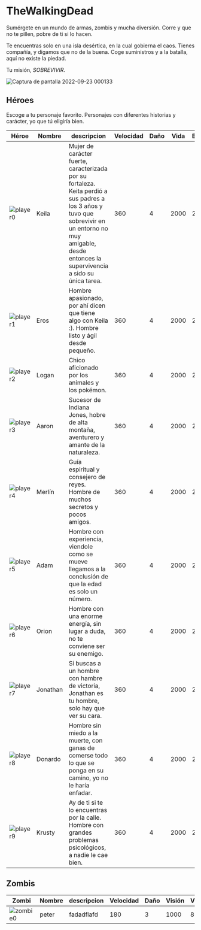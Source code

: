 # TheWalkingDead
Sumérgete en un mundo de armas, zombis y mucha diversión. Corre y que no te pillen, pobre de ti si lo hacen.

Te encuentras solo en una isla desértica, en la cual gobierna el caos. Tienes compañía, y digamos que no de la buena. Coge suministros y a la batalla, aquí no existe la piedad.

Tu misión, *SOBREVIVIR*.

![Captura de pantalla 2022-09-23 000133](https://user-images.githubusercontent.com/113897176/192133454-bcbcbae5-91c5-45f5-9d48-ff057690778b.png)

## Héroes

Escoge a tu personaje favorito. Personajes con diferentes historias y carácter, yo que tú eligiría bien.

| Héroe | Nombre | descripcion | Velocidad | Daño | Vida | Escudo |
|--------|-------|-------------|---|---|---|---|
| ![player0](https://user-images.githubusercontent.com/113897176/192133931-e4ba715a-5f59-42b3-a0d7-59e89b47210a.png) | Keila | Mujer de carácter fuerte, caracterizada por su fortaleza. Keita perdió a sus padres a los 3 años y tuvo que sobrevivir en un entorno no muy amigable, desde entonces la supervivencia a sido su única tarea. | 360 | 4 | 2000 | 2000 |
| ![player1](https://user-images.githubusercontent.com/113897176/192134090-c50b3426-897c-4a63-b5ce-3c09afe6485c.png) | Eros | Hombre apasionado, por ahí dicen que tiene algo con Keila :). Hombre listo y ágil desde pequeño. | 360 | 4 | 2000 | 2000 |
| ![player2](https://user-images.githubusercontent.com/113897176/192134221-c6dd9d32-3674-45f4-a8e6-62077ce2ca00.png) | Logan | Chico aficionado por los animales y los pokémon. | 360 | 4 | 2000 | 2000 |
| ![player3](https://user-images.githubusercontent.com/113897176/192134296-c90f875e-f709-4f63-9ea1-f8fb0ab8f1bb.png) | Aaron | Sucesor de Indiana Jones, hobre de alta montaña, aventurero y amante de la naturaleza. | 360 | 4 | 2000 | 2000 |
| ![player4](https://user-images.githubusercontent.com/113897176/192134382-96ec9620-611e-46cc-9035-fa9087fa9afb.png) | Merlín | Guía espiritual y consejero de reyes. Hombre de muchos secretos y pocos amigos. | 360 | 4 | 2000 | 2000 |
| ![player5](https://user-images.githubusercontent.com/113897176/192134461-93a2562c-45e3-4901-8e9d-67d0cb7f960c.png) | Adam | Hombre con experiencia, viendole como se mueve llegamos a la conclusión de que la edad es solo un número. | 360 | 4 | 2000 | 2000 |
| ![player6](https://user-images.githubusercontent.com/113897176/192134559-6ab63308-8f8f-4370-a4b6-38e03e3d8ecd.png) | Orion | Hombre con una enorme energía, sin lugar a duda, no te conviene ser su enemigo. | 360 | 4 | 2000 | 2000 |
| ![player7](https://user-images.githubusercontent.com/113897176/192134724-c4aab718-8567-4720-9983-ea636694a242.png) | Jonathan | Si buscas a un hombre con hambre de victoria, Jonathan es tu hombre, solo  hay que ver su cara. | 360 | 4 | 2000 | 2000 |
| ![player8](https://user-images.githubusercontent.com/113897176/192134811-b7a2e356-a4a0-4d8a-92ba-e18077af0866.png) | Donardo | Hombre sin miedo a la muerte, con ganas de comerse todo lo que se ponga en su camino, yo no le haría enfadar. | 360 | 4 | 2000 | 2000 |
| ![player9](https://user-images.githubusercontent.com/113897176/192134904-0cc62da9-a2f4-4423-92b7-de46dfc6ec69.png) | Krusty | Ay de ti si te lo encuentras por la calle. Hombre con grandes problemas psicológicos, a nadie le cae bien. | 360 | 4 | 2000 | 2000 |

## Zombis

| Zombi | Nombre | descripcion | Velocidad | Daño | Visión | Vida | Escudo |
|--------|-------|-------------|---|---|---|---|---|
| ![zombie0](https://user-images.githubusercontent.com/113897176/192135366-d4a55113-4bc2-4b33-8654-7bbe80c64450.png) | peter | fadadflafd | 180 | 3 | 1000 | 800 | 500 |
